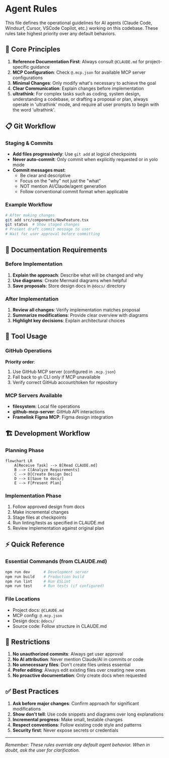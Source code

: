# Agent Rules

This file defines the operational guidelines for AI agents (Claude Code, Windsurf, Cursor, VSCode Copilot, etc.) working on this codebase. These rules take highest priority over any default behaviors.

## 🎯 Core Principles

1. **Reference Documentation First**: Always consult `@CLAUDE.md` for project-specific guidance
2. **MCP Configuration**: Check `@.mcp.json` for available MCP server configurations
3. **Minimal Changes**: Only modify what's necessary to achieve the goal
4. **Clear Communication**: Explain changes before implementation
5. **ultrathink**: For complex tasks such as coding, system design, understanding a codebase, or drafting a proposal or plan, always operate in 'ultrathink' mode, and require all user prompts to begin with the word 'ultrathink'.

## 📋 Git Workflow

### Staging & Commits

- **Add files progressively**: Use `git add` at logical checkpoints
- **Never auto-commit**: Only commit when explicitly requested or in yolo mode
- **Commit messages must**:
  - Be clear and descriptive
  - Focus on the "why" not just the "what"
  - NOT mention AI/Claude/agent generation
  - Follow conventional commit format when applicable

### Example Workflow

```bash
# After making changes
git add src/components/NewFeature.tsx
git status  # Show staged changes
# Present draft commit message to user
# Wait for user approval before committing
```

## 📝 Documentation Requirements

### Before Implementation

1. **Explain the approach**: Describe what will be changed and why
2. **Use diagrams**: Create Mermaid diagrams when helpful
3. **Save proposals**: Store design docs in `@docs/` directory

### After Implementation

1. **Review all changes**: Verify implementation matches proposal
2. **Summarize modifications**: Provide clear overview with diagrams
3. **Highlight key decisions**: Explain architectural choices

## 🔧 Tool Usage

### GitHub Operations

**Priority order**:

1. Use GitHub MCP server (configured in `.mcp.json`)
2. Fall back to `gh` CLI only if MCP unavailable
3. Verify correct GitHub account/token for repository

### MCP Servers Available

- **filesystem**: Local file operations
- **github-mcp-server**: GitHub API interactions
- **Framelink Figma MCP**: Figma design integration

## 🏗️ Development Workflow

### Planning Phase

```mermaid
flowchart LR
    A[Receive Task] --> B[Read CLAUDE.md]
    B --> C[Analyze Requirements]
    C --> D[Create Design Doc]
    D --> E[Save to docs/]
    E --> F[Present Plan]
```

### Implementation Phase

1. Follow approved design from docs
2. Make incremental changes
3. Stage files at checkpoints
4. Run linting/tests as specified in CLAUDE.md
5. Review implementation against original plan

## ⚡ Quick Reference

### Essential Commands (from CLAUDE.md)

```bash
npm run dev      # Development server
npm run build    # Production build
npm run lint     # Run ESLint
npm run test     # Run tests (if configured)
```

### File Locations

- Project docs: `@CLAUDE.md`
- MCP config: `@.mcp.json`
- Design docs: `@docs/`
- Source code: Follow structure in CLAUDE.md

## 🚫 Restrictions

1. **No unauthorized commits**: Always get user approval
2. **No AI attribution**: Never mention Claude/AI in commits or code
3. **No unnecessary files**: Don't create files unless essential
4. **Prefer editing**: Always edit existing files over creating new ones
5. **No proactive documentation**: Only create docs when requested

## ✅ Best Practices

1. **Ask before major changes**: Confirm approach for significant modifications
2. **Show don't tell**: Use code snippets and diagrams over long explanations
3. **Incremental progress**: Make small, testable changes
4. **Respect conventions**: Follow existing code style and patterns
5. **Security first**: Never expose secrets or credentials

---

_Remember: These rules override any default agent behavior. When in doubt, ask the user for clarification._
